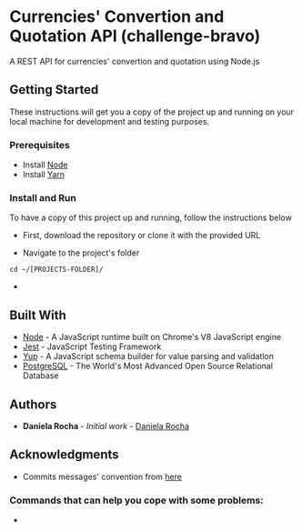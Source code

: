 # Currencies' Convertion and Quotation API (challenge-bravo)

A REST API for currencies' convertion and quotation using Node.js

## Getting Started

These instructions will get you a copy of the project up and running on your local machine for development and testing purposes.

### Prerequisites

- Install [Node](https://nodejs.org/en/)
- Install [Yarn](https://yarnpkg.com/)

### Install and Run

To have a copy of this project up and running, follow the instructions below

- First, download the repository or clone it with the provided URL

- Navigate to the project's folder

```cd ~/[PROJECTS-FOLDER]/```

- 

## Built With

- [Node](https://nodejs.org/en/) - A JavaScript runtime built on Chrome's V8 JavaScript engine
- [Jest](https://jestjs.io/) - JavaScript Testing Framework
- [Yup](https://github.com/jquense/yup) - A JavaScript schema builder for value parsing and validation
- [PostgreSQL](https://www.postgresql.org/) - The World's Most Advanced Open Source Relational Database

## Authors

- **Daniela Rocha** - _Initial work_ - [Daniela Rocha](https://github.com/danirocha)

## Acknowledgments

- Commits messages' convention from [here](https://github.com/pvdlg/conventional-commit-types)
<!-- - Add documentation link here -->

### Commands that can help you cope with some problems:
- 